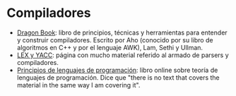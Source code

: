 # Compiladores

- [Dragon Book](https://www.amazon.com/dp/0321486811): libro de principios, técnicas y herramientas para entender y construir compiladores. Escrito por Aho (conocido por su libro de algoritmos en C++ y por el lenguaje AWK), Lam, Sethi y Ullman.
- [LEX y YACC](http://dinosaur.compilertools.net/): página con mucho material referido al armado de parsers y compiladores.
- [Principios de lenguajes de programación](https://felleisen.org/matthias/4400-s20/lectures.html): libro online sobre teoría de lenguajes de programación. Dice que "there is no text that covers the material in the same way I am covering it".
